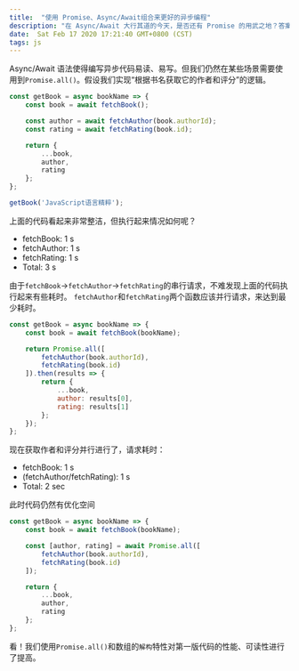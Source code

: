 ```yaml
---
title:  "使用 Promise、Async/Await组合来更好的异步编程"
description: "在 Async/Await 大行其道的今天，是否还有 Promise 的用武之地？答案是肯定的"
date:  Sat Feb 17 2020 17:21:40 GMT+0800 (CST)
tags: js
---
```


Async/Await 语法使得编写异步代码易读、易写。但我们仍然在某些场景需要使用到`Promise.all()`。假设我们实现“根据书名获取它的作者和评分”的逻辑。
```js
const getBook = async bookName => {
    const book = await fetchBook();

    const author = await fetchAuthor(book.authorId);
    const rating = await fetchRating(book.id);

    return {
        ...book,
        author,
        rating
    };
};

getBook('JavaScript语言精粹');
```

上面的代码看起来非常整洁，但执行起来情况如何呢？

*   fetchBook: 1 s
*   fetchAuthor: 1 s
*   fetchRating: 1 s
*   Total: 3 s

由于`fetchBook`->`fetchAuthor`->`fetchRating`的串行请求，不难发现上面的代码执行起来有些耗时。
`fetchAuthor`和`fetchRating`两个函数应该并行请求，来达到最少耗时。

```js
const getBook = async bookName => {
    const book = await fetchBook(bookName);

    return Promise.all([
        fetchAuthor(book.authorId),
        fetchRating(book.id)
    ]).then(results => {
        return {
            ...book,
            author: results[0],
            rating: results[1]
        };
    });
};
```

现在获取作者和评分并行进行了，请求耗时：

*   fetchBook: 1 s
*   (fetchAuthor/fetchRating): 1 s
*   Total: 2 sec

此时代码仍然有优化空间

```js
const getBook = async bookName => {
    const book = await fetchBook(bookName);

    const [author, rating] = await Promise.all([
        fetchAuthor(book.authorId),
        fetchRating(book.id)
    ]);

    return {
        ...book,
        author,
        rating
    };
};
```

看！我们使用`Promise.all()`和数组的`解构`特性对第一版代码的性能、可读性进行了提高。